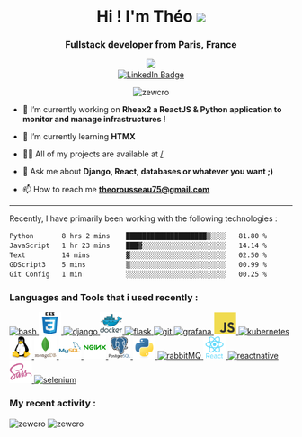 <h1 align="center">Hi ! I'm Théo <img src="https://media.giphy.com/media/hvRJCLFzcasrR4ia7z/giphy.gif" width="30px"/></h1>
<h3 align="center">Fullstack developer from Paris, France</h3>

<div id="header" align="center">
 <img src="https://custom-progress-bar.com/cdn/images/140/this-is-fine-meme-custom-progress-bar-m.png" />
<div id="badges">
  <a href="https://www.linkedin.com/in/th%C3%A9o-rousseau-a20b0916b/"><img src="https://img.shields.io/badge/LinkedIn-blue?style=for-the-badge&logo=linkedin&logoColor=white" alt="LinkedIn Badge"/></a>
  <p align="center"> <img src="https://komarev.com/ghpvc/?username=zewcro&label=Profile%20views&color=0e75b6&style=flat" alt="zewcro" /> </p>

</div>
</div>




- 🔭 I’m currently working on **Rheax2 a ReactJS & Python application to monitor and manage infrastructures !**

- 🌱 I’m currently learning **HTMX**

- 👨‍💻 All of my projects are available at [/](/)

- 💬 Ask me about **Django, React, databases or whatever you want ;)**

- 📫 How to reach me **theorousseau75@gmail.com**


-------


Recently, I have primarily been working with the following technologies : 

<!--START_SECTION:waka-->

```txt
Python       8 hrs 2 mins    ████████████████████▒░░░░   81.80 %
JavaScript   1 hr 23 mins    ███▓░░░░░░░░░░░░░░░░░░░░░   14.14 %
Text         14 mins         ▓░░░░░░░░░░░░░░░░░░░░░░░░   02.50 %
GDScript3    5 mins          ▒░░░░░░░░░░░░░░░░░░░░░░░░   00.99 %
Git Config   1 min           ░░░░░░░░░░░░░░░░░░░░░░░░░   00.25 %
```

<!--END_SECTION:waka-->

<h3 align="left">Languages and Tools that i used recently :</h3>
<p align="left"> <a href="https://www.gnu.org/software/bash/" target="_blank" rel="noreferrer"> <img src="https://www.vectorlogo.zone/logos/gnu_bash/gnu_bash-icon.svg" alt="bash" width="40" height="40"/> </a> <a href="https://www.w3schools.com/css/" target="_blank" rel="noreferrer"> <img src="https://raw.githubusercontent.com/devicons/devicon/master/icons/css3/css3-original-wordmark.svg" alt="css3" width="40" height="40"/> </a> <a href="https://www.djangoproject.com/" target="_blank" rel="noreferrer"> <img src="https://cdn.worldvectorlogo.com/logos/django.svg" alt="django" width="40" height="40"/> </a> <a href="https://www.docker.com/" target="_blank" rel="noreferrer"> <img src="https://raw.githubusercontent.com/devicons/devicon/master/icons/docker/docker-original-wordmark.svg" alt="docker" width="40" height="40"/> </a> <a href="https://flask.palletsprojects.com/" target="_blank" rel="noreferrer"> <img src="https://www.vectorlogo.zone/logos/pocoo_flask/pocoo_flask-icon.svg" alt="flask" width="40" height="40"/> </a> <a href="https://git-scm.com/" target="_blank" rel="noreferrer"> <img src="https://www.vectorlogo.zone/logos/git-scm/git-scm-icon.svg" alt="git" width="40" height="40"/> </a> <a href="https://grafana.com" target="_blank" rel="noreferrer"> <img src="https://www.vectorlogo.zone/logos/grafana/grafana-icon.svg" alt="grafana" width="40" height="40"/> </a> <a href="https://developer.mozilla.org/en-US/docs/Web/JavaScript" target="_blank" rel="noreferrer"> <img src="https://raw.githubusercontent.com/devicons/devicon/master/icons/javascript/javascript-original.svg" alt="javascript" width="40" height="40"/> </a> <a href="https://kubernetes.io" target="_blank" rel="noreferrer"> <img src="https://www.vectorlogo.zone/logos/kubernetes/kubernetes-icon.svg" alt="kubernetes" width="40" height="40"/> </a> <a href="https://www.linux.org/" target="_blank" rel="noreferrer"> <img src="https://raw.githubusercontent.com/devicons/devicon/master/icons/linux/linux-original.svg" alt="linux" width="40" height="40"/> </a> <a href="https://www.mongodb.com/" target="_blank" rel="noreferrer"> <img src="https://raw.githubusercontent.com/devicons/devicon/master/icons/mongodb/mongodb-original-wordmark.svg" alt="mongodb" width="40" height="40"/> </a> <a href="https://www.mysql.com/" target="_blank" rel="noreferrer"> <img src="https://raw.githubusercontent.com/devicons/devicon/master/icons/mysql/mysql-original-wordmark.svg" alt="mysql" width="40" height="40"/> </a> <a href="https://www.nginx.com" target="_blank" rel="noreferrer"> <img src="https://raw.githubusercontent.com/devicons/devicon/master/icons/nginx/nginx-original.svg" alt="nginx" width="40" height="40"/> </a> <a href="https://www.postgresql.org" target="_blank" rel="noreferrer"> <img src="https://raw.githubusercontent.com/devicons/devicon/master/icons/postgresql/postgresql-original-wordmark.svg" alt="postgresql" width="40" height="40"/> </a> <a href="https://www.python.org" target="_blank" rel="noreferrer"> <img src="https://raw.githubusercontent.com/devicons/devicon/master/icons/python/python-original.svg" alt="python" width="40" height="40"/> </a> <a href="https://www.rabbitmq.com" target="_blank" rel="noreferrer"> <img src="https://www.vectorlogo.zone/logos/rabbitmq/rabbitmq-icon.svg" alt="rabbitMQ" width="40" height="40"/> </a> <a href="https://reactjs.org/" target="_blank" rel="noreferrer"> <img src="https://raw.githubusercontent.com/devicons/devicon/master/icons/react/react-original-wordmark.svg" alt="react" width="40" height="40"/> </a> <a href="https://reactnative.dev/" target="_blank" rel="noreferrer"> <img src="https://reactnative.dev/img/header_logo.svg" alt="reactnative" width="40" height="40"/> </a> <a href="https://sass-lang.com" target="_blank" rel="noreferrer"> <img src="https://raw.githubusercontent.com/devicons/devicon/master/icons/sass/sass-original.svg" alt="sass" width="40" height="40"/> </a> <a href="https://www.selenium.dev" target="_blank" rel="noreferrer"> <img src="https://raw.githubusercontent.com/detain/svg-logos/780f25886640cef088af994181646db2f6b1a3f8/svg/selenium-logo.svg" alt="selenium" width="40" height="40"/> </a></</p>

<h3 align="left">My recent activity : </h3>

<p>
    <img align="center" src="https://github-readme-stats.vercel.app/api?username=zewcro&show_icons=true&locale=en" alt="zewcro"  width="48%" />
    <img align="center" src="https://github-readme-streak-stats.herokuapp.com/?user=zewcro&" alt="zewcro" width="51%"/>
</p>
